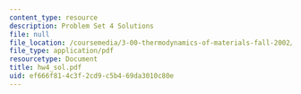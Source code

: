 ```yaml
---
content_type: resource
description: Problem Set 4 Solutions
file: null
file_location: /coursemedia/3-00-thermodynamics-of-materials-fall-2002/ef666f814c3f2cd9c5b469da3010c80e_hw4_sol.pdf
file_type: application/pdf
resourcetype: Document
title: hw4_sol.pdf
uid: ef666f81-4c3f-2cd9-c5b4-69da3010c80e
---
```

